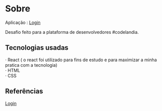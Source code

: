 # Sobre

Aplicação : [Login](https://desafio-codelandia-04-khaki.vercel.app/)

Desafio feito para a plataforma de desenvolvedores #codelandia.

## Tecnologias usadas
· React ( o react foi utilizado para fins de estudo e para maximizar a minha pratica com a tecnologia)<br>
· HTML<br>
· CSS

## Referências
[Login](https://github.com/RenanS80/login?tab=readme-ov-file)


